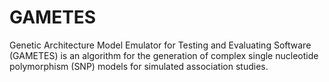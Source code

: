 # GAMETES
Genetic Architecture Model Emulator for Testing and Evaluating Software (GAMETES) is an algorithm for the generation of complex single nucleotide polymorphism (SNP) models for simulated association studies.
